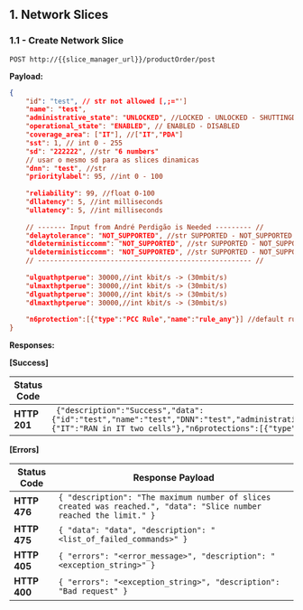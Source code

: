 

## 1. Network Slices

### 1.1 - Create Network Slice


`POST http://{{slice_manager_url}}/productOrder/post`

**Payload:**

``` json
{
    "id": "test", // str not allowed [,;="']
    "name": "test",
    "administrative_state": "UNLOCKED", //LOCKED - UNLOCKED - SHUTTINGDOWN
    "operational_state": "ENABLED", // ENABLED - DISABLED
    "coverage_area": ["IT"], //["IT","PDA"]
    "sst": 1, // int 0 - 255
    "sd": "222222", //str "6 numbers" 
    // usar o mesmo sd para as slices dinamicas
    "dnn": "test", //str
    "prioritylabel": 95, //int 0 - 100
    
    "reliability": 99, //float 0-100
    "dllatency": 5, //int milliseconds
    "ullatency": 5, //int milliseconds
    
    // ------- Input from André Perdigão is Needed --------- //
    "delaytolerance": "NOT_SUPPORTED", //str SUPPORTED - NOT_SUPPORTED
    "dldeterministiccomm": "NOT_SUPPORTED", //str SUPPORTED - NOT_SUPPORTED
    "uldeterministiccomm": "NOT_SUPPORTED", //str SUPPORTED - NOT_SUPPORTED
    // ----------------------------------------------------- //
    
    "ulguathptperue": 30000,//int kbit/s -> (30mbit/s)
    "ulmaxthptperue": 30000,//int kbit/s -> (30mbit/s)
    "dlguathptperue": 30000,//int kbit/s -> (30mbit/s)
    "dlmaxthptperue": 30000,//int kbit/s -> (30mbit/s)
    
    "n6protection":[{"type":"PCC Rule","name":"rule_any"}] //default rule allows all types of communications
}
```

**Responses:**

**[Success]**

| **Status Code** | **Response Payload** |
|------------------|----------------------|
| **HTTP 201** | ``` {"description":"Success","data":{"id":"test","name":"test","DNN":"test","administrative_state":"UNLOCKED","operational_state":"ENABLED","sst":"1","sd":"222222","dllatency":"5","ullatency":"5","dlguathptperue":"30000.0","ulguathptperue":"30000.0","dlmaxthptperue":"30000.0","ulmaxthptperue":"30000.0","delaytolerance":"NOT_SUPPORTED","reliability":"99.0","dldeterministiccomm":"NOT_SUPPORTED","uldeterministiccomm":"NOT_SUPPORTED","coverage_area":{"IT":"RAN in IT two cells"},"n6protections":[{"type":"PCC Rule","name":"rule_any"}],"kpis":[]}}``` |

**[Errors]**



| **Status Code** | **Response Payload** |
|------------------|----------------------|
| **HTTP 476** | ```{ "description": "The maximum number of slices created was reached.", "data": "Slice number reached the limit." } ``` |
| **HTTP 475** | ```{ "data": "data", "description": "<list_of_failed_commands>" } ``` | 
| **HTTP 405** | ```{ "errors": "<error_message>", "description": "<exception_string>" } ``` | 
| **HTTP 400** | ```{ "errors": "<exception_string>", "description": "Bad request" } ``` |




